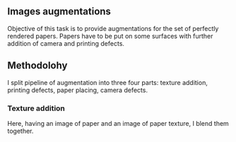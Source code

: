 ## Images augmentations

Objective of this task is to provide augmentations for the set of perfectly rendered papers. Papers have to be put on some surfaces with further addition of camera and printing defects.

## Methodolohy
I split pipeline of augmentation into three four parts: texture addition, printing defects, paper placing, camera defects.

### Texture addition
Here, having an image of paper and an image of paper texture, I blend them together.
